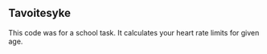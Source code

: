 ## Tavoitesyke

This code was for a school task.
It calculates your heart rate limits for given age.
